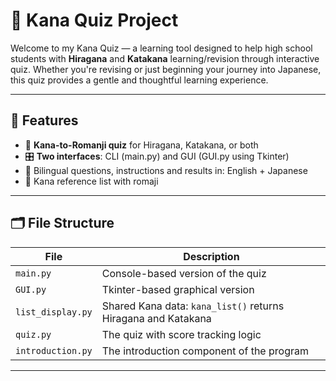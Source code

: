 # 🎴 Kana Quiz Project

Welcome to my Kana Quiz — a learning tool designed to help high school students with **Hiragana** and **Katakana** learning/revision through interactive quiz. Whether you're revising or just beginning your journey into Japanese, this quiz provides a gentle and thoughtful learning experience. 

---

## 🌟 Features

- 🧠 **Kana-to-Romanji quiz** for Hiragana, Katakana, or both
- 🎛️ **Two interfaces**: CLI (main.py) and GUI (GUI.py using Tkinter)
- 🎌 Bilingual questions, instructions and results in: English + Japanese
- 📜 Kana reference list with romaji

---

## 🗂️ File Structure

| File              | Description                                                  |
|-------------------|--------------------------------------------------------------|
| `main.py`         | Console-based version of the quiz                            |
| `GUI.py`          | Tkinter-based graphical version                              |
| `list_display.py` | Shared Kana data: `kana_list()` returns Hiragana and Katakana|
| `quiz.py`         | The quiz with score tracking logic                           |
| `introduction.py` | The introduction component of the program                    |

---
